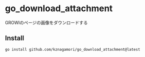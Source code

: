 # go_download_attachment
GROWIのページの画像をダウンロードする


## Install

```
go install github.com/kznagamori/go_download_attachment@latest
```



